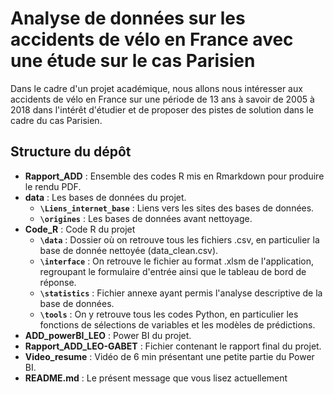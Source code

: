 # Analyse de données sur les accidents de vélo en France avec une étude sur le cas Parisien 

Dans le cadre d'un projet académique, nous allons nous intéresser aux accidents de vélo en France sur une période de 13 ans à savoir de 2005 à 2018 dans l'intérêt d'étudier et de proposer des pistes de solution dans le cadre du cas Parisien. 
   
## Structure du dépôt 

- __Rapport_ADD__ : Ensemble des codes R mis en Rmarkdown pour produire le rendu PDF.
- __data__ : Les bases de données du projet.
    - **`\Liens_internet_base`** : Liens vers les sites des bases de données. 
    - **`\origines`** : Les bases de données avant nettoyage.         
- __Code_R__ : Code R du projet         
    - **`\data`** : Dossier où on retrouve tous les fichiers .csv, en particulier la base de donnée nettoyée (data_clean.csv).        
    - **`\interface`** : On retrouve le fichier au format .xlsm de l'application, regroupant le formulaire d'entrée ainsi que le tableau de bord de réponse.
    - **`\statistics`** : Fichier annexe ayant permis l'analyse descriptive de la base de données.      
    - **`\tools`** : On y retrouve tous les codes Python, en particulier les fonctions de sélections de variables et les modèles de prédictions.       
- __ADD_powerBI_LEO__ : Power BI du projet.               
- __Rapport_ADD_LEO-GABET__ : Fichier contenant le rapport final du projet.
- __Video_resume__ : Vidéo de 6 min présentant une petite partie du Power BI.
- __README.md__ : Le présent message que vous lisez actuellement  
